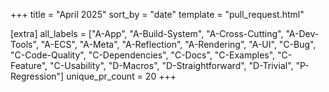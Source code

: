 +++
title = "April 2025"
sort_by = "date"
template = "pull_request.html"

[extra]
all_labels = ["A-App", "A-Build-System", "A-Cross-Cutting", "A-Dev-Tools", "A-ECS", "A-Meta", "A-Reflection", "A-Rendering", "A-UI", "C-Bug", "C-Code-Quality", "C-Dependencies", "C-Docs", "C-Examples", "C-Feature", "C-Usability", "D-Macros", "D-Straightforward", "D-Trivial", "P-Regression"]
unique_pr_count = 20
+++
